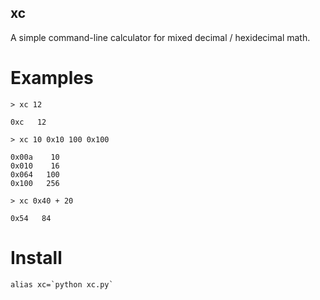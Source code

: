 ## xc

A simple command-line calculator for mixed decimal / hexidecimal math.

# Examples

```
> xc 12

0xc   12
```

```
> xc 10 0x10 100 0x100

0x00a    10
0x010    16
0x064   100
0x100   256
```

```
> xc 0x40 + 20

0x54   84
```

# Install

```
alias xc=`python xc.py`
```
